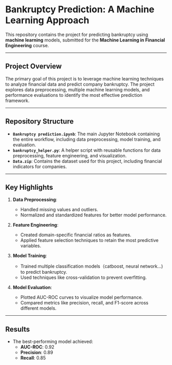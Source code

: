 # Bankruptcy Prediction: A Machine Learning Approach

This repository contains the project for predicting bankruptcy using **machine learning** models, submitted for the **Machine Learning in Financial Engineering** course.

---

## Project Overview

The primary goal of this project is to leverage machine learning techniques to analyze financial data and predict company bankruptcy. The project explores data preprocessing, multiple machine learning models, and performance evaluations to identify the most effective prediction framework.

---

## Repository Structure

- **`Bankruptcy prediction.ipynb`**: The main Jupyter Notebook containing the entire workflow, including data preprocessing, model training, and evaluation.
- **`bankruptcy_helper.py`**: A helper script with reusable functions for data preprocessing, feature engineering, and visualization.
- **`Data.zip`**: Contains the dataset used for this project, including financial indicators for companies.

---

## Key Highlights

1. **Data Preprocessing**:
   - Handled missing values and outliers.
   - Normalized and standardized features for better model performance.

2. **Feature Engineering**:
   - Created domain-specific financial ratios as features.
   - Applied feature selection techniques to retain the most predictive variables.

3. **Model Training**:
   - Trained multiple classification models（catboost, neural network...) to predict bankruptcy.
   - Used techniques like cross-validation to prevent overfitting.

4. **Model Evaluation**:
   - Plotted AUC-ROC curves to visualize model performance.
   - Compared metrics like precision, recall, and F1-score across different models.

---

## Results

- The best-performing model achieved:
  - **AUC-ROC**: 0.92
  - **Precision**: 0.89
  - **Recall**: 0.85

